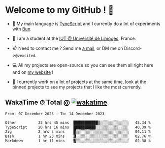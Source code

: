# Welcome to my GitHub ! 🌃

- 🔭 My main language is [TypeScript](https://www.typescriptlang.org/) and I currently do a lot of experiments with [Bun](https://bun.sh).

- 🌱 I am a student at the [IUT @ Université de Limoges](https://iut.unilim.fr), France.

- 📫 Need to contact me ? Send me <a href="mailto:mikkel@milescode.dev">a mail</a>, or DM me on Discord->`@vexcited`.

- 💻 All my projects are open-source so you can see them all right here and on <a href="https://vexcited.vercel.app">my website</a> !

- 👀 I currently work on a lot of projects at the same time, look at the pinned projects to see my projects that I like the most currently.

## WakaTime ⏱ Total @ [![wakatime](https://wakatime.com/badge/user/0839e595-e07a-435c-8d59-ed95f2a3d6dd.svg)](https://wakatime.com/@0839e595-e07a-435c-8d59-ed95f2a3d6dd)

<!--START_SECTION:waka-->

```txt
From: 07 December 2023 - To: 14 December 2023

Other          22 hrs 45 mins  ███████████▒░░░░░░░░░░░░░   45.34 %
TypeScript     20 hrs 16 mins  ██████████░░░░░░░░░░░░░░░   40.39 %
Zig            2 hrs 3 mins    █░░░░░░░░░░░░░░░░░░░░░░░░   04.11 %
Bash           1 hr 23 mins    ▓░░░░░░░░░░░░░░░░░░░░░░░░   02.76 %
Markdown       1 hr 11 mins    ▓░░░░░░░░░░░░░░░░░░░░░░░░   02.38 %
```

<!--END_SECTION:waka-->
